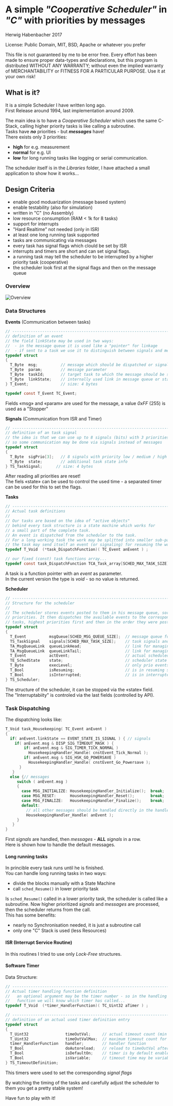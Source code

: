 A simple _"Cooperative Scheduler"_ in _"C"_ with priorities by messages
=======================================================================

Herwig Habenbacher 2017

License: Public Domain, MIT, BSD, Apache or whatever you prefer

This file is not guaranteed by me to be error free. Every effort
has been made to ensure proper data-types and declarations, but this program
is distributed WITHOUT ANY WARRANTY; without even the implied
warranty of MERCHANTABILITY or FITNESS FOR A PARTICULAR PURPOSE.
Use it at your own risk!

## What is it?

It is a simple Scheduler I have written long ago.  
First Release around 1994, last implementation around 2009.  

The main idea is to have a *Cooperative Scheduler* which uses the same C-Stack, calling higher priority tasks is like calling a subroutine.  
Tasks have ***no*** priorities - but ***messages*** have!  
There exists only 3 priorities:  
- **high** for e.g. measurement
- **normal** for e.g. UI
- **low** for long running tasks like logging or serial communication.  

The scheduler itself is in the *Libraries* folder, I have attached a small application to show how it works...  

## Design Criteria

- enable good moduarization (message based system)
- enable testability (also for simulation)
- written in "C" (no Assembly)
- low resource consumption (RAM < 1k for 8 tasks)
- support for interrupts
- "Hard Realtime" not needed (only in ISR)
- at least one long running task supported
- tasks are communicating via messages
- every task has signal flags which clould be set by ISR
- interrupts and timers are short and can set signal flags.
- a running task may tell the scheduler to be interrupted by a higher priority task (cooperative)
- the scheduler look first at the signal flags and then on the message queue

### Overview

![Overview](overview.png "Overview")

### Data Structures

**Events** (Communication between tasks)

```C
// -----------------------------------------------------------------------------
// definition of an event
// the field linkState may be used in two ways:
//  - in the message queue it is used like a "pointer" for linkage
//  - if sent to a task we use it to distinguish between signals and messages
typedef struct
{
  T_Byte  msg;          // message which should be dispatched or signal
  T_Byte  param;        // message parameter
  T_Byte  taskId;       // target task to which the message should be sent
  T_Byte  linkState;    // internally used link in message queue or state info
} T_Event;              // size: 4 bytes

typedef const T_Event TC_Event;
```

Fields «msg» and «param» are used for the message, a value _0xFF_ (255) is used as a "Stopper"  

**Signals** (Communication from ISR and Timer)

```C
// -----------------------------------------------------------------------------
// definition of an task signal
// the idea is that we can use up to 8 signals (bits) with 3 priorities per task
// so some communication may be done via signals instead of messages
typedef struct
{
  T_Byte  sigPrio[3];   // 8 signals with priority low / medium / high
  T_Byte  state;        // additional task state info
} TS_TaskSignal;      // size: 4 bytes
```

After reading all priorities are reset!  
The fiels «state» can be used to control the used time - a separated timer can be used for this to set the flags.  

**Tasks**

```C
// -----------------------------------------------------------------------------
// Actual task definitions
//
// Our tasks are based on the idea of "active objects"
// behind every task structure is a state machine which works for
// a small part of the complete task.
// An event is dispatched from the scheduler to the task.
// For a long working task the work may be splitted into smaller sub-parts,
// the task may send itself an event (or signaling) for resuming the work.
typedef T_Void  (*task_DispatchFunction)( TC_Event anEvent ) ;

// our fixed (const) task functions array...
typedef const task_DispatchFunction TCA_Task_array[SCHED_MAX_TASK_SIZE];
```

A task is a function pointer with an _event_ as parameter.  
In the current version the type is _void_ - so no value is returned.  

**Scheduler**

```C
// -----------------------------------------------------------------------------
// Structure for the scheduler
//
// The scheduler stores events posted to them in his message queue, sorted by
// priorities. It then dispatches the available events to the corresponding
// tasks, highest priorities first and then in the order they were posted.
typedef struct
{
  T_Event          msgQueue[SCHED_MSG_QUEUE_SIZE];  // message queue for events
  TS_TaskSignal    signals[SCHED_MAX_TASK_SIZE];    // task signals and state
  TA_MsgQueueLink  queueLinkHead;                   // link for managing the msg queue
  TA_MsgQueueLink  queueLinkTail;                   // link for managing the msq queue
  T_Event          actEvent;                        // actual scheduled event
  TE_SchedState    state;                           // scheduler state
  T_Byte           execLevel;                       // only prio events dispatched
  T_Bool           isResuming;                      // is in resuming state
  T_Bool           isInterrupted;                   // is in interrupted mode
} TS_Scheduler;                                     
```

The structure of the scheduler, it can be stopped via the «state» field.  
The "Interruptabiity" is controled via the last fields (controlled by API).  

### Task Dispatching

The dispatching looks like:  

```C
T_Void task_Housekeeping( TC_Event anEvent )
{
  if( anEvent.linkState == EVENT_STATE_IS_SIGNAL ) { // signals
    if( anEvent.msg & DISP_SIG_TIMEOUT_MASK ) {
        if( anEvent.msg & SIG_TIMER_TICK_NORMAL )
          HousekeepingHandler_Handle( cnstEvent_Tick_Normal );
        if( anEvent.msg & SIG_HSK_GO_POWERSAVE )  
          HousekeepingHandler_Handle( cnstEvent_Go_Powersave );
      }
   }
  else {// messages
     switch ( anEvent.msg )
     {
       case MSG_INITIALIZE: HousekeepingHandler_Initialize();  break;
       case MSG_RESET:      HousekeepingHandler_Reset();       break;
       case MSG_FINALIZE:   HousekeepingHandler_Finalize();    break;
       default:
         // all other messages should be handled directly in the handler
         HousekeepingHandler_Handle( anEvent );
     }
   }
}
```

First *signals* are handled, then *messages* - **ALL** *signals* in a row.   
Here is shown how to handle the default messages.  

#### Long running tasks

In princible every task runs until he is finished.  
You can handle long running tasks in two ways:

- divide the blocks manually with a State Machine
- call `sched_Resume()` in lower priority task

Is `sched_Resume()` called in a lower priority task, the scheduler is called like a subroutine. Now higher prioritized *signals* and *messages* are processed, then the scheduler returns from the call.  
This has some benefits:

- nearly no Synchronisation needed, it is just a subroutine call
- only one "C" Stack is used (less Resources)

#### ISR (Interrupt Service Routine)

In this routines I tried to use only _Lock-Free_ structures.

#### Software Timer

Data Structure:  

```C
// -----------------------------------------------------------------------------
// Actual timer handling function definition
//   an optional argument may be the timer number - so in the handling
//   function we will know which timer has called...
typedef T_Void  (*timer_HandlerFunction)( TC_Uint32 aTimer ) ;

// -----------------------------------------------------------------------------
// definition of an actual used timer definition entry
typedef struct
{
  T_Uint32                timeOutVal;     // actual timeout count (min time)
  T_Uint32                timeOutValMax;  // maximum timeout count for variable timer
  timer_HandlerFunction   handler;        // handler function
  T_Bool                  doAutoreload;   // reload to timeOutVal after timeout
  T_Bool                  isDefaultOn;    // timer is by default enabled
  T_Bool                  isVariable;     // timeout time may be variable
} TS_TimeoutDefinition;
```

This timers were used to set the corresponding *signal flags*  

By watching the timing of the tasks and carefully adjust the scheduler to them you get a pretty stable system!  
  
Have fun to play with it!  
